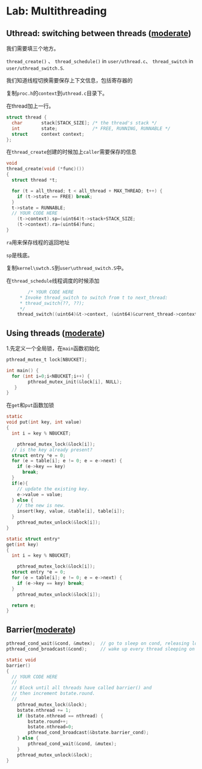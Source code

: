 # Lab: Multithreading

## Uthread: switching between threads ([moderate](https://pdos.csail.mit.edu/6.828/2021/labs/guidance.html))

我们需要填三个地方。

`thread_create()` 、 `thread_schedule()` in `user/uthread.c`、 `thread_switch` in `user/uthread_switch.S`.

我们知道线程切换需要保存上下文信息，包括寄存器的

复制`proc.h`的`context`到`uthread.c`目录下。



在thread加上一行。

```c
struct thread {
  char       stack[STACK_SIZE]; /* the thread's stack */
  int        state;             /* FREE, RUNNING, RUNNABLE */
  struct     context context;
};
```



在`thread_create`创建的时候加上`caller`需要保存的信息

```c
void 
thread_create(void (*func)())
{
  struct thread *t;

  for (t = all_thread; t < all_thread + MAX_THREAD; t++) {
    if (t->state == FREE) break;
  }
  t->state = RUNNABLE;
  // YOUR CODE HERE
    (t->context).sp=(uint64)t->stack+STACK_SIZE;
    (t->context).ra=(uint64)func;
}
```

`ra`用来保存线程的返回地址

`sp`是栈底。



复制`kernel\swtch.S`到`user\uthread_switch.S`中。

在`thread_schedule`线程调度的时候添加

```c
		/* YOUR CODE HERE
     * Invoke thread_switch to switch from t to next_thread:
     * thread_switch(??, ??);
     */
    thread_switch((uint64)&t->context, (uint64)&current_thread->context);
```



## Using threads ([moderate](https://pdos.csail.mit.edu/6.828/2021/labs/guidance.html))

1.先定义一个全局锁，在`main`函数初始化

```c
pthread_mutex_t lock[NBUCKET];

int main() {
  for (int i=0;i<NBUCKET;i++) {
        pthread_mutex_init(&lock[i], NULL);
   }
}
```



在`get`和`put`函数加锁

```c
static 
void put(int key, int value)
{
  int i = key % NBUCKET;

    pthread_mutex_lock(&lock[i]);
  // is the key already present?
  struct entry *e = 0;
  for (e = table[i]; e != 0; e = e->next) {
    if (e->key == key)
      break;
  }
  if(e){
    // update the existing key.
    e->value = value;
  } else {
    // the new is new.
    insert(key, value, &table[i], table[i]);
  }
    pthread_mutex_unlock(&lock[i]);
}
```

```c
static struct entry*
get(int key)
{
  int i = key % NBUCKET;

    pthread_mutex_lock(&lock[i]);
  struct entry *e = 0;
  for (e = table[i]; e != 0; e = e->next) {
    if (e->key == key) break;
  }
    pthread_mutex_unlock(&lock[i]);

  return e;
}
```



## Barrier([moderate](https://pdos.csail.mit.edu/6.828/2021/labs/guidance.html))

```c
pthread_cond_wait(&cond, &mutex);  // go to sleep on cond, releasing lock mutex, acquiring upon wake up
pthread_cond_broadcast(&cond);     // wake up every thread sleeping on cond
```

```c
static void 
barrier()
{
  // YOUR CODE HERE
  //
  // Block until all threads have called barrier() and
  // then increment bstate.round.
  //
    pthread_mutex_lock(&lock);
    bstate.nthread += 1;
    if (bstate.nthread == nthread) {
        bstate.round++;
        bstate.nthread=0;
        pthread_cond_broadcast(&bstate.barrier_cond);
    } else {
        pthread_cond_wait(&cond, &mutex);
    }
    pthread_mutex_unlock(&lock);
}
```




